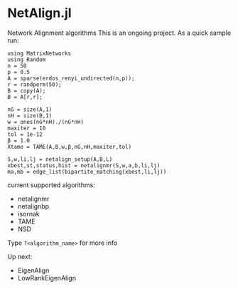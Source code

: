 # NetAlign.jl
Network Alignment algorithms 
This is an ongoing project.
As a quick sample run:
```
using MatrixNetworks
using Random
n = 50
p = 0.5
A = sparse(erdos_renyi_undirected(n,p));
r = randperm(50);
B = copy(A);
B = A[r,r];

nG = size(A,1)
nH = size(B,1)
w = ones(nG*nH)./(nG*nH)
maxiter = 10
tol = 1e-12
β = 1.0
Xtame = TAME(A,B,w,β,nG,nH,maxiter,tol)

S,w,li,lj = netalign_setup(A,B,L)
xbest,st,status,hist = netalignmr(S,w,a,b,li,lj)
ma,mb = edge_list(bipartite_matching(xbest,li,lj))
```
current supported algorithms:
* netalignmr
* netalignbp
* isornak
* TAME
* NSD

Type `?<algorithm_name>` for more info

Up next:
* EigenAlign
* LowRankEigenAlign
